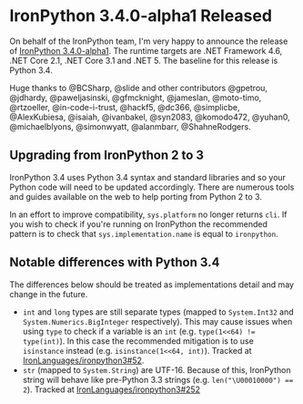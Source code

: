 IronPython 3.4.0-alpha1 Released
================================

On behalf of the IronPython team, I'm very happy to announce the release of [IronPython 3.4.0-alpha1](https://github.com/IronLanguages/ironpython3/releases/tag/v3.4.0-alpha1). The runtime targets are .NET Framework 4.6, .NET Core 2.1, .NET Core 3.1 and .NET 5. The baseline for this release is Python 3.4.

Huge thanks to @BCSharp, @slide and other contributors @gpetrou, @jdhardy, @paweljasinski, @gfmcknight, @jameslan, @moto-timo, @rtzoeller, @in-code-i-trust, @hackf5, @dc366, @simplicbe, @AlexKubiesa, @isaiah, @ivanbakel, @syn2083, @komodo472, @yuhan0, @michaelblyons, @simonwyatt, @alanmbarr, @ShahneRodgers.

Upgrading from IronPython 2 to 3
--------------------------------

IronPython 3.4 uses Python 3.4 syntax and standard libraries and so your Python code will need to be updated accordingly. There are numerous tools and guides available on the web to help porting from Python 2 to 3.

In an effort to improve compatibility, `sys.platform` no longer returns `cli`. If you wish to check if you're running on IronPython the recommended pattern is to check that `sys.implementation.name` is equal to `ironpython`.

Notable differences with Python 3.4
-----------------------------------

The differences below should be treated as implementations detail and may change in the future.

- `int` and `long` types are still separate types (mapped to `System.Int32` and `System.Numerics.BigInteger` respectively). This may cause issues when using `type` to check if a variable is an `int` (e.g. `type(1<<64) != type(int)`). In this case the recommended mitigation is to use `isinstance` instead (e.g. `isinstance(1<<64, int)`). Tracked at [IronLanguages/ironpython3#52](https://github.com/IronLanguages/ironpython3/issues/52).
- `str` (mapped to `System.String`) are UTF-16. Because of this, IronPython string will behave like pre-Python 3.3 strings (e.g. `len("\U00010000") == 2`). Tracked at [IronLanguages/ironpython3#252](https://github.com/IronLanguages/ironpython3/issues/252)

